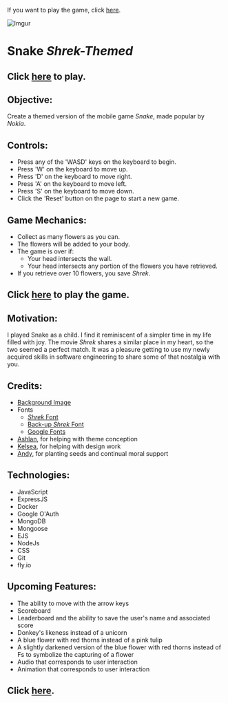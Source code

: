  
If you want to play the game, click [here](https://snake-blue-flower-red-thorns-theme.netlify.app/).

![Imgur](https://i.imgur.com/aB7kV5n.png)

# Snake *Shrek-Themed*

## Click [here](https://snake-blue-flower-red-thorns-theme.netlify.app/) to play.

## Objective:

Create a themed version of the mobile game *Snake*, made popular by *Nokia*.

## Controls:

* Press any of the 'WASD' keys on the keyboard to begin.
* Press 'W' on the keyboard to move up.
* Press 'D' on the keyboard to move right.
* Press 'A' on the keyboard to move left.
* Press 'S' on the keyboard to move down.
* Click the 'Reset' button on the page to start a new game.

## Game Mechanics:

* Collect as many flowers as you can.
* The flowers will be added to your body.
* The game is over if:
    * Your head intersects the wall.
    * Your head intersects any portion of the flowers you have retrieved.
* If you retrieve over 10 flowers, you save *Shrek*.

## Click [here](https://snake-blue-flower-red-thorns-theme.netlify.app/) to play the game.

## Motivation:

I played Snake as a child. I find it reminiscent of a simpler time in my life filled with joy. The movie *Shrek* shares a similar place in my heart, so the two seemed a perfect match. It was a pleasure getting to use my newly acquired skills in software engineering to share some of that nostalgia with you.

## Credits:

* [Background Image](https://disneyfanon.fandom.com/wiki/Shrek%27s_Swamp)
* Fonts
  * [*Shrek* Font](https://allfont.net/download/shrek/)
  * [Back-up *Shrek* Font](https://www.cdnfonts.com/jlr-star-shrek.font)
  * [Google Fonts](https://fonts.google.com/)
* [Ashlan](https://github.com/ashfilbrun), for helping with theme conception
* [Kelsea](https://github.com/kmhdesign123), for helping with design work
* [Andy](https://github.com/andrewmorrisondev/snake), for planting seeds and continual moral support

## Technologies:

* JavaScript
* ExpressJS
* Docker
* Google O'Auth
* MongoDB
* Mongoose
* EJS
* NodeJs
* CSS
* Git
* fly.io

## Upcoming Features:

* The ability to move with the arrow keys
* Scoreboard
* Leaderboard and the ability to save the user's name and associated score
* Donkey's likeness instead of a unicorn
* A blue flower with red thorns instead of a pink tulip
* A slightly darkened version of the blue flower with red thorns instead of Fs to symbolize the capturing of a flower
* Audio that corresponds to user interaction
* Animation that corresponds to user interaction

## Click [here](https://snake-blue-flower-red-thorns-theme.netlify.app/).